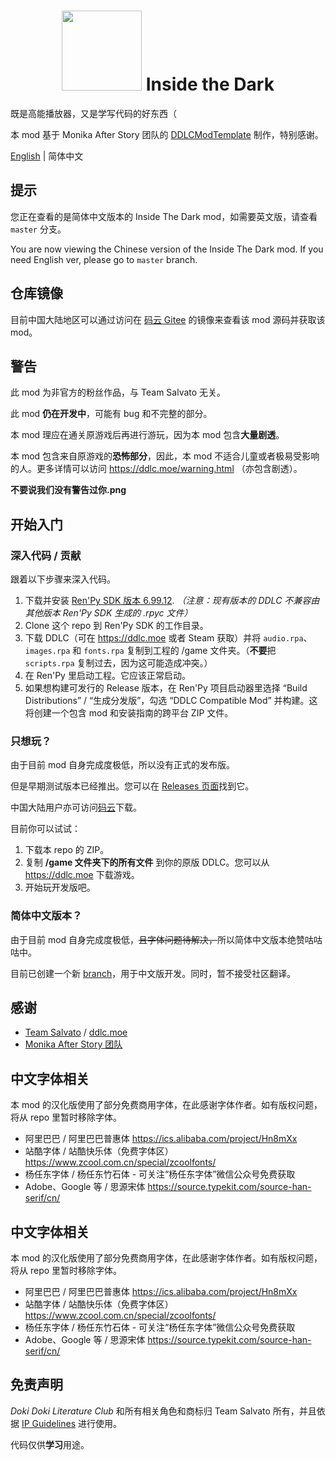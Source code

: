 <!-- sorry -->
<h1>
  <div align="center">
    <img src="https://github.com/imgradeone/InsideTheDark/raw/90d23499ba4099d90023599d5d63d57830f70f1b/game/mod_assets/insidethedark.png" width="128" height="128">
    Inside the Dark
  </div>
</h1>

既是高能播放器，又是学写代码的好东西（

本 mod 基于 Monika After Story 团队的 [DDLCModTemplate](https://github.com/Monika-After-Story/DDLCModTemplate) 制作，特别感谢。

[English](./README.md) | 简体中文

## 提示

您正在查看的是简体中文版本的 Inside The Dark mod，如需要英文版，请查看 `master` 分支。

You are now viewing the Chinese version of the Inside The Dark mod. If you need English ver, please go to `master` branch.

## 仓库镜像

目前中国大陆地区可以通过访问在 [码云 Gitee](https://gitee.com/imgradeone/InsideTheDark) 的镜像来查看该 mod 源码并获取该 mod。

## 警告

此 mod 为非官方的粉丝作品，与 Team Salvato 无关。

此 mod **仍在开发中**，可能有 bug 和不完整的部分。

本 mod 理应在通关原游戏后再进行游玩，因为本 mod 包含**大量剧透**。

本 mod 包含来自原游戏的**恐怖部分**，因此，本 mod 不适合儿童或者极易受影响的人。更多详情可以访问 https://ddlc.moe/warning.html （亦包含剧透）。

**不要说我们没有警告过你.png**

## 开始入门

### 深入代码 / 贡献
跟着以下步骤来深入代码。

1. 下载并安装 [Ren'Py SDK 版本 6.99.12](https://www.renpy.org/release/6.99.12). *（注意：现有版本的 DDLC 不兼容由其他版本 Ren'Py SDK 生成的 .rpyc 文件）*
2. Clone 这个 repo 到 Ren'Py SDK 的工作目录。
3. 下载 DDLC（可在 https://ddlc.moe 或者 Steam 获取）并将 `audio.rpa`、`images.rpa` 和 `fonts.rpa` 复制到工程的 /game 文件夹。（**不要**把 `scripts.rpa` 复制过去，因为这可能造成冲突。）
4. 在 Ren'Py 里启动工程。它应该正常启动。
5. 如果想构建可发行的 Release 版本，在 Ren'Py 项目启动器里选择 “Build Distributions” / “生成分发版”，勾选 “DDLC Compatible Mod” 并构建。这将创建一个包含 mod 和安装指南的跨平台 ZIP 文件。

### 只想玩？

由于目前 mod 自身完成度极低，所以没有正式的发布版。

但是早期测试版本已经推出。您可以在 [Releases 页面](https://github.com/imgradeone/InsideTheDark/releases)找到它。

中国大陆用户亦可访问[码云](https://gitee.com/imgradeone/InsideTheDark/releases)下载。

目前你可以试试：

  1. 下载本 repo 的 ZIP。
  2. 复制 **/game 文件夹下的所有文件** 到你的原版 DDLC。您可以从 https://ddlc.moe 下载游戏。
  3. 开始玩开发版吧。

### 简体中文版本？

由于目前 mod 自身完成度极低，<s>且字体问题待解决，</s>所以简体中文版本绝赞咕咕咕中。

目前已创建一个新 [branch](../../tree/chinese)，用于中文版开发。同时，暂不接受社区翻译。

## 感谢

- [Team Salvato](http://teamsalvato.com) / [ddlc.moe](https://ddlc.moe)
- [Monika After Story 团队](http://www.monikaafterstory.com)

## 中文字体相关

本 mod 的汉化版使用了部分免费商用字体，在此感谢字体作者。如有版权问题，将从 repo 里暂时移除字体。

- 阿里巴巴 / 阿里巴巴普惠体 https://ics.alibaba.com/project/Hn8mXx
- 站酷字体 / 站酷快乐体（免费字体区） https://www.zcool.com.cn/special/zcoolfonts/
- 杨任东字体 / 杨任东竹石体 - 可关注“杨任东字体”微信公众号免费获取
- Adobe、Google 等 / 思源宋体 https://source.typekit.com/source-han-serif/cn/

## 中文字体相关

本 mod 的汉化版使用了部分免费商用字体，在此感谢字体作者。如有版权问题，将从 repo 里暂时移除字体。

- 阿里巴巴 / 阿里巴巴普惠体 https://ics.alibaba.com/project/Hn8mXx
- 站酷字体 / 站酷快乐体（免费字体区） https://www.zcool.com.cn/special/zcoolfonts/
- 杨任东字体 / 杨任东竹石体 - 可关注“杨任东字体”微信公众号免费获取
- Adobe、Google 等 / 思源宋体 https://source.typekit.com/source-han-serif/cn/

## 免责声明

*Doki Doki Literature Club* 和所有相关角色和商标归 Team Salvato 所有，并且依据 [IP Guidelines](http://teamsalvato.com/ip-guidelines/) 进行使用。

代码仅供**学习**用途。
